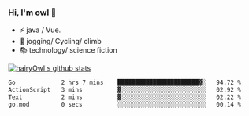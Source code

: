### Hi, I'm owl 👋

- ⚡ java / Vue.
- 🏃 jogging/ Cycling/ climb
- 📚 technology/ science fiction

[![hairyOwl's github stats](https://github-readme-stats.vercel.app/api?username=hairyOwl)]()

<!--START_SECTION:waka-->

```txt
Go             2 hrs 7 mins    ███████████████████████▓░   94.72 %
ActionScript   3 mins          ▓░░░░░░░░░░░░░░░░░░░░░░░░   02.92 %
Text           2 mins          ▓░░░░░░░░░░░░░░░░░░░░░░░░   02.22 %
go.mod         0 secs          ░░░░░░░░░░░░░░░░░░░░░░░░░   00.14 %
```

<!--END_SECTION:waka-->
